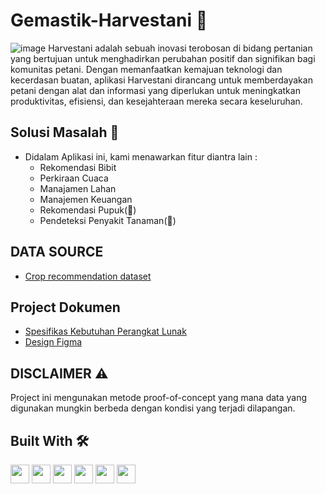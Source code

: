 # Gemastik-Harvestani 🌿
![image](https://github.com/not-xygen/Gemastik-Harvestani/asset/Presentasi.png)
Harvestani adalah sebuah inovasi terobosan di bidang pertanian yang bertujuan untuk menghadirkan perubahan positif dan signifikan bagi komunitas petani. Dengan memanfaatkan kemajuan teknologi dan kecerdasan buatan, aplikasi Harvestani dirancang untuk memberdayakan petani dengan alat dan informasi yang diperlukan untuk meningkatkan produktivitas, efisiensi, dan kesejahteraan mereka secara keseluruhan.

## Solusi Masalah 💪
-  Didalam Aplikasi ini, kami menawarkan fitur diantra lain :
    - Rekomendasi Bibit
    - Perkiraan Cuaca
    - Manajamen Lahan
    - Manajemen Keuangan
    - Rekomendasi Pupuk(🚧)
    - Pendeteksi Penyakit Tanaman(🚧)
      
## DATA SOURCE 
- [Crop recommendation dataset ](https://www.kaggle.com/datasets/atharvaingle/crop-recommendation-dataset)
## Project Dokumen
* [Spesifikas Kebutuhan Perangkat Lunak](https://docs.google.com/document/d/1NILqqMlKpNc2CsV3tEpWP_Z4KjohgWpU/edit?usp=sharing&ouid=100025197486427676301&rtpof=true&sd=true)
* [Design Figma](https://www.figma.com/file/dSWEOOaIjE0GjtC2a7jZG3/HarvestMoon?type=design&node-id=0-1&mode=design&t=G7I2WJcOMcbmfUAN-0)   
## DISCLAIMER ⚠️ 
Project ini mengunakan metode proof-of-concept yang mana data yang digunakan mungkin berbeda dengan kondisi yang terjadi dilapangan.
## Built With 🛠️
<code><img height="30" src="https://img.shields.io/badge/Python-FFD43B?style=for-the-badge&logo=python&logoColor=blue"></code>
<code><img height="30" src="https://img.shields.io/badge/React_Native-20232A?style=for-the-badge&logo=react&logoColor=61DAFB"></code>
<code><img height="30" src="https://img.shields.io/badge/TypeScript-007ACC?style=for-the-badge&logo=typescript&logoColor=white"></code>
<code><img height="30" src="https://img.shields.io/badge/Express.js-000000?style=for-the-badge&logo=express&logoColor=white"></code>
<code><img height="30" src="https://img.shields.io/badge/PostgreSQL-316192?style=for-the-badge&logo=postgresql&logoColor=white"></code>
<code><img height="30" src="https://img.shields.io/badge/Prisma-3982CE?style=for-the-badge&logo=Prisma&logoColor=white"></code>
